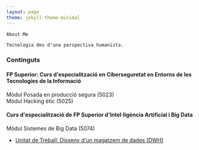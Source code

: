 ```yaml
---
layout: page
theme: jekyll-theme-minimal
---
```

``` 
About Me

Tecnologia des d'una perspectiva humanista.  
```

### Continguts

#### FP Superior: Curs d'especialització en Ciberseguretat en Entorns de les Tecnologies de la Informació

Mòdul Posada en producció segura (5023)  
Mòdul Hacking ètic (5025)

#### Curs d'especialització de FP Superior d'Intel·ligència Artificial i Big Data  

Mòdul Sistemes de Big Data (5074)
- [Unitat de Treball: Disseny d'un magatzem de dades (DWH)](content/fp-ia-bigdata.html)

<!-- 
<a href="content/enlinia.html">Website Contents</a>
https://amaliag0.github.io 
-->